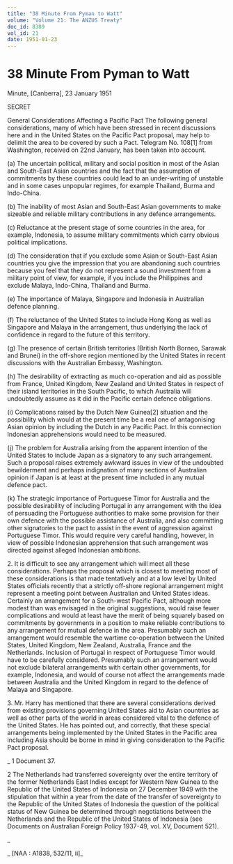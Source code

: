 ```yaml
---
title: "38 Minute From Pyman to Watt"
volume: "Volume 21: The ANZUS Treaty"
doc_id: 8389
vol_id: 21
date: 1951-01-23
---
```


# 38 Minute From Pyman to Watt

Minute, [Canberra], 23 January 1951

SECRET

General Considerations Affecting a Pacific Pact The following general considerations, many of which have been stressed in recent discussions here and in the United States on the Pacific Pact proposal, may help to delimit the area to be covered by such a Pact. Telegram No. 108[1] from Washington, received on 22nd January, has been taken into account.

(a) The uncertain political, military and social position in most of the Asian and South-East Asian countries and the fact that the assumption of commitments by these countries could lead to an under-writing of unstable and in some cases unpopular regimes, for example Thailand, Burma and Indo-China.

(b) The inability of most Asian and South-East Asian governments to make sizeable and reliable military contributions in any defence arrangements.

(c) Reluctance at the present stage of some countries in the area, for example, Indonesia, to assume military commitments which carry obvious political implications.

(d) The consideration that if you exclude some Asian or South-East Asian countries you give the impression that you are abandoning such countries because you feel that they do not represent a sound investment from a military point of view, for example, if you include the Philippines and exclude Malaya, Indo-China, Thailand and Burma.

(e) The importance of Malaya, Singapore and Indonesia in Australian defence planning.

(f) The reluctance of the United States to include Hong Kong as well as Singapore and Malaya in the arrangement, thus underlying the lack of confidence in regard to the future of this territory.

(g) The presence of certain British territories (British North Borneo, Sarawak and Brunei) in the off-shore region mentioned by the United States in recent discussions with the Australian Embassy, Washington.

(h) The desirability of extracting as much co-operation and aid as possible from France, United Kingdom, New Zealand and United States in respect of their island territories in the South Pacific, to which Australia will undoubtedly assume as it did in the Pacific certain defence obligations.

(i) Complications raised by the Dutch New Guinea[2] situation and the possibility which would at the present time be a real one of antagonising Asian opinion by including the Dutch in any Pacific Pact. In this connection Indonesian apprehensions would need to be measured.

(j) The problem for Australia arising from the apparent intention of the United States to include Japan as a signatory to any such arrangement. Such a proposal raises extremely awkward issues in view of the undoubted bewilderment and perhaps indignation of many sections of Australian opinion if Japan is at least at the present time included in any mutual defence pact.

(k) The strategic importance of Portuguese Timor for Australia and the possible desirability of including Portugal in any arrangement with the idea of persuading the Portuguese authorities to make some provision for their own defence with the possible assistance of Australia, and also committing other signatories to the pact to assist in the event of aggression against Portuguese Timor. This would require very careful handling, however, in view of possible Indonesian apprehension that such arrangement was directed against alleged Indonesian ambitions.

2\. It is difficult to see any arrangement which will meet all these considerations. Perhaps the proposal which is closest to meeting most of these considerations is that made tentatively and at a low level by United States officials recently that a strictly off-shore regional arrangement might represent a meeting point between Australian and United States ideas. Certainly an arrangement for a South-west Pacific Pact, although more modest than was envisaged in the original suggestions, would raise fewer complications and would at least have the merit of being squarely based on commitments by governments in a position to make reliable contributions to any arrangement for mutual defence in the area. Presumably such an arrangement would resemble the wartime co-operation between the United States, United Kingdom, New Zealand, Australia, France and the Netherlands. Inclusion of Portugal in respect of Portuguese Timor would have to be carefully considered. Presumably such an arrangement would not exclude bilateral arrangements with certain other governments, for example, Indonesia, and would of course not affect the arrangements made between Australia and the United Kingdom in regard to the defence of Malaya and Singapore.

3\. Mr. Harry has mentioned that there are several considerations derived from existing provisions governing United States aid to Asian countries as well as other parts of the world in areas considered vital to the defence of the United States. He has pointed out, and correctly, that these special arrangements being implemented by the United States in the Pacific area including Asia should be borne in mind in giving consideration to the Pacific Pact proposal.

_ 1 Document 37.

2 The Netherlands had transferred sovereignty over the entire territory of the former Netherlands East Indies except for Western New Guinea to the Republic of the United States of Indonesia on 27 December 1949 with the stipulation that within a year from the date of the transfer of sovereignty to the Republic of the United States of Indonesia the question of the political status of New Guinea be determined through negotiations between the Netherlands and the Republic of the United States of Indonesia (see Documents on Australian Foreign Policy 1937-49, vol. XV, Document 521).

_

_ [NAA : A1838, 532/11, ii]_
